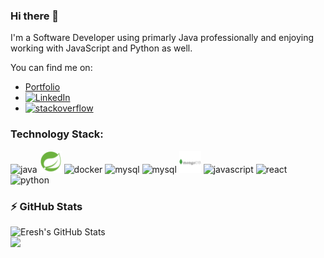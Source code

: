 ### Hi there 👋

I'm a Software Developer using primarly Java professionally and enjoying working with JavaScript and Python as well.

You can find me on:
- [Portfolio](https://manolis-papadimitriou.com/) 
- [<img alt="LinkedIn" src="https://img.shields.io/badge/linkedin-%230077B5.svg?&style=for-the-badge&logo=linkedin&logoColor=white" />][linkedin]
- [<img alt="stackoverflow" src="https://img.shields.io/badge/stack%20overflow-FE7A16?logo=stack-overflow&logoColor=white&style=for-the-badge" />][stackoverflow]


### Technology Stack:
<p align="left"> 
<img src="https://devicons.github.io/devicon/devicon.git/icons/java/java-original-wordmark.svg" alt="java" width="35" height="35"/>
<img alt="spring" width="35" height="35" src="https://raw.githubusercontent.com/github/explore/80688e429a7d4ef2fca1e82350fe8e3517d3494d/topics/spring-boot/spring-boot.png" />
<img src="https://devicons.github.io/devicon/devicon.git/icons/docker/docker-original-wordmark.svg" alt="docker" width="35" height="35"/>
<img src="https://devicons.github.io/devicon/devicon.git/icons/mysql/mysql-original-wordmark.svg" alt="mysql" width="35" height="35"/> 
<img src="https://devicons.github.io/devicon/devicon.git/icons/oracle/oracle-original.svg" alt="mysql" width="35" height="35"/> 
<img alt="MongoDB" width="35" height="35" src="https://raw.githubusercontent.com/github/explore/80688e429a7d4ef2fca1e82350fe8e3517d3494d/topics/mongodb/mongodb.png" />
<img src="https://devicons.github.io/devicon/devicon.git/icons/javascript/javascript-original.svg" alt="javascript" width="35" height="35"/>
<img src="https://devicons.github.io/devicon/devicon.git/icons/react/react-original-wordmark.svg" alt="react" width="35" height="35"/> 
<img src="https://devicons.github.io/devicon/devicon.git/icons/python/python-original.svg" alt="python" width="35" height="35"/>
</p>

### :zap: GitHub Stats

  <img align="left" alt="Eresh's GitHub Stats" src="https://github-readme-stats.ereshzealous.vercel.app/api?username=ManolisPapd&show_icons=true&hide_border=true" />

<br/>

  <img height="180em" src="https://github-readme-stats.vercel.app/api/top-langs/?username=ManolisPapd&hide=QML,TeX,HTML&langs_count=8&exclude_repo=IDEddit,MSc_Repo&layout=compact&theme=gotham" />

<br/>

[linkedin]: https://www.linkedin.com/in/manolis-papadimitriou/
[stackoverflow]: https://stackoverflow.com/users/2606441/manolis-pap
